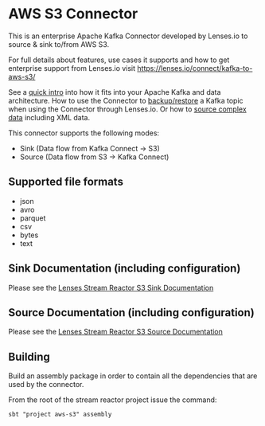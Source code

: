 # AWS S3 Connector

This is an enterprise Apache Kafka Connector developed by Lenses.io to source & sink to/from AWS S3.  

For full details about features, use cases it supports and how to get enterprise support from Lenses.io visit https://lenses.io/connect/kafka-to-aws-s3/

See a [quick intro](https://vimeo.com/874891392) into how it fits into your Apache Kafka and data architecture. How to use the Connector to [backup/restore](https://vimeo.com/874893270) a Kafka topic when using the Connector through Lenses.io. Or how to [source complex data](https://vimeo.com/876384955) including XML data.

This connector supports the following modes:

* Sink (Data flow from Kafka Connect -> S3)
* Source (Data flow from S3 -> Kafka Connect)

## Supported file formats

* json
* avro
* parquet
* csv
* bytes
* text

## Sink Documentation (including configuration)

Please see the [Lenses Stream Reactor S3 Sink Documentation](https://docs.lenses.io/5.3/connectors/sinks/s3sinkconnector/)


## Source Documentation (including configuration)

Please see the [Lenses Stream Reactor S3 Source Documentation](https://docs.lenses.io/5.3/connectors/sources/s3sourceconnector/)


## Building

Build an assembly package in order to contain all the dependencies that are used by the connector.

From the root of the stream reactor project issue the command:

    sbt "project aws-s3" assembly
